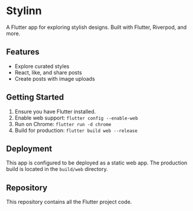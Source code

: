 # Stylinn

A Flutter app for exploring stylish designs. Built with Flutter, Riverpod, and more.

## Features

- Explore curated styles
- React, like, and share posts
- Create posts with image uploads

## Getting Started

1. Ensure you have Flutter installed.
2. Enable web support: `flutter config --enable-web`
3. Run on Chrome: `flutter run -d chrome`
4. Build for production: `flutter build web --release`

## Deployment

This app is configured to be deployed as a static web app. The production build is located in the `build/web` directory.

## Repository

This repository contains all the Flutter project code.
